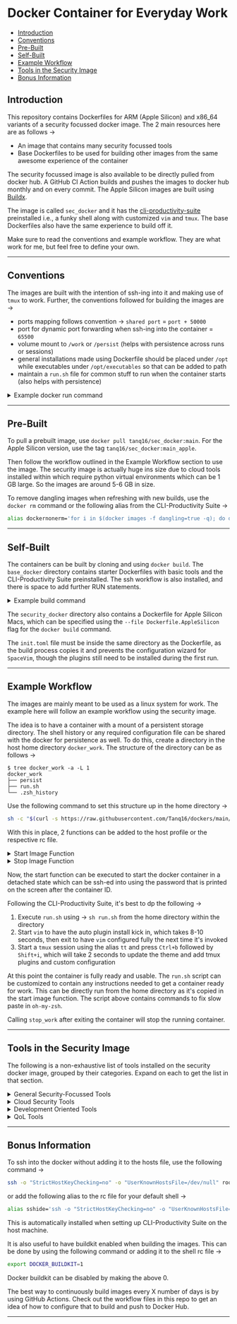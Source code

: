 # Docker Container for Everyday Work

* [Introduction](#introduction)
* [Conventions](#conventions)
* [Pre-Built](#pre-built)
* [Self-Built](#self-built)
* [Example Workflow](#example-workflow)
* [Tools in the Security Image](#tools-in-the-security-image)
* [Bonus Information](#bonus-information)

## Introduction

This repository contains Dockerfiles for ARM (Apple Silicon) and x86_64 variants of a security focussed docker image. The 2 main resources here are as follows &rarr;

* An image that contains many security focussed tools
* Base Dockerfiles to be used for building other images from the same awesome experience of the container

The security focussed image is also available to be directly pulled from docker hub. A GitHub CI Action builds and pushes the images to docker hub monthly and on every commit. The Apple Silicon images are built using [Buildx](https://docs.docker.com/buildx/working-with-buildx/).

The image is called `sec_docker` and it has the [cli-productivity-suite](https://github.com/tanq16/cli-productivity-suite) preinstalled i.e., a funky shell along with customized `vim` and `tmux`. The base Dockerfiles also have the same experience to build off it.

Make sure to read the conventions and example workflow. They are what work for me, but feel free to define your own.

---

## Conventions

The images are built with the intention of ssh-ing into it and making use of `tmux` to work. Further, the conventions followed for building the images are &rarr;

* ports mapping follows convention &rarr; `shared port` = `port + 50000`
* port for dynamic port forwarding when ssh-ing into the container = `65500`
* volume mount to `/work` or `/persist` (helps with persistence across runs or sessions)
* general installations made using Dockerfile should be placed under `/opt` while executables under `/opt/executables` so that can be added to path
* maintain a `run.sh` file for common stuff to run when the container starts (also helps with persistence)

<details>
<summary>Example docker run command</summary>

```bash
docker run --name="amazing_docker" \
-v /path/to/host/go_programs/:/root/go/src \
-v /path/to/host/work:/work \
-p 50022:22 \
--rm -it image_tag \
zsh -c "service ssh start; tail -f /dev/null"
```

This will start the container which can be ssh-ed into. The `tail -f /dev/null` keeps the the container running. `docker stop amazing_docker -t 0` can be used to stop the container. The run command can also be made into a function with a `$@` within the command somewhere to allow for more arguments to be passed (see Example Workflow section).

</details>

---

## Pre-Built

To pull a prebuilt image, use `docker pull tanq16/sec_docker:main`. For the Apple Silicon version, use the tag `tanq16/sec_docker:main_apple`.

Then follow the workflow outlined in the Example Workflow section to use the image. The security image is actually huge ins size due to cloud tools installed within which require python virtual environments which can be 1 GB large. So the images are around 5-6 GB in size.

To remove dangling images when refreshing with new builds, use the `docker rm` command or the following alias from the CLI-Productivity Suite &rarr;

```bash
alias dockernonerm='for i in $(docker images -f dangling=true -q); do docker image rm $i; done'
```

---

## Self-Built

The containers can be built by cloning and using `docker build`. The `base_docker` directory contains starter Dockerfiles with basic tools and the CLI-Productivity Suite preinstalled. The ssh workflow is also installed, and there is space to add further RUN statements.

<details>
<summary>Example build command</summary>

To build, use the following &rarr;

```bash
git clone https://github.com/tanq16/dockers
cd dockers/security_docker
docker build -t <your_tag> .
```

</details>

The `security_docker` directory also contains a Dockerfile for Apple Silicon Macs, which can be specified using the `--file Dockerfile.AppleSilicon` flag for the `docker build` command.

The `init.toml` file must be inside the same directory as the Dockerfile, as the build process copies it and prevents the configuration wizard for `SpaceVim`, though the plugins still need to be installed during the first run.

---

## Example Workflow

The images are mainly meant to be used as a linux system for work. The example here will follow an example workflow using the security image.

The idea is to have a container with a mount of a persistent storage directory. The shell history or any required configuration file can be shared with the docker for persistence as well. To do this, create a directory in the host home directory `docker_work`. The structure of the directory can be as follows &rarr;

```
$ tree docker_work -a -L 1
docker_work
├── persist
├── run.sh
└── .zsh_history
```

Use the following command to set this structure up in the home directory &rarr;

```bash
sh -c "$(curl -s https://raw.githubusercontent.com/Tanq16/dockers/main/workflow_structure_create.sh)"
```

With this in place, 2 functions can be added to the host profile or the respective rc file.

<details>
<summary>Start Image Function</summary>

```bash
start_work(){
    # run the container
    docker run --name="sec_docker" --rm -d \
    -v $HOME/docker_work/persist/:/persist -p 50022:22 $@ -it tanq16/sec_docker:main \
    zsh -c "service ssh start; tail -f /dev/null"
    # copy back prior history if it exists
    if [ -f $HOME/docker_work/.zsh_history ]
        then docker cp $HOME/docker_work/.zsh_history sec_docker:/root/.zsh_history
    fi
    # copy the run.sh file to act as kind of a bootstrap script
    docker cp $HOME/docker_work/run.sh sec_docker:/root/run.sh
    # create a new password for ssh-ing into the docker image
    new_pass=$(cat /dev/random | head -c 20 | base64 | tr -d '=+/')
    # print the new password and store in a file in the current directory
    echo "Password: $new_pass"
    echo $new_pass > current_docker_password
    # set the new password
    docker exec -e newpp="$new_pass" work_docker zsh -c 'echo "root:$(printenv newpp)" | chpasswd'
}
```

</details>

<details>
<summary>Stop Image Function</summary>

```bash
stop_work(){
    # copy (save) the command history
    docker cp sec_docker:/root/.zsh_history $HOME/docker_work/.zsh_history
    docker stop sec_docker -t 0
}
```

</details>

Now, the start function can be executed to start the docker container in a detached state which can be ssh-ed into using the password that is printed on the screen after the container ID. 

Following the CLI-Productivity Suite, it's best to dp the following &rarr;

1. Execute `run.sh` using &rarr; `sh run.sh` from the home directory within the directory
2. Start `vim` to have the auto plugin install kick in, which takes 8-10 seconds, then exit to have `vim` configured fully the next time it's invoked
3. Start a `tmux` session using the alias `tt` and press `Ctrl+b` followed by `Shift+i`, which will take 2 seconds to update the theme and add tmux plugins and custom configuration

At this point the container is fully ready and usable. The `run.sh` script can be customized to contain any instructions needed to get a container ready for work. This can be directly run from the home directory as it's copied in the start image function. The script above contains commands to fix slow paste in `oh-my-zsh`.

Calling `stop_work` after exiting the container will stop the running container.

---

## Tools in the Security Image

The following is a non-exhaustive list of tools installed on the security docker image, grouped by their categories. Expand on each to get the list in that section.

<details>
<summary>General Security-Focussed Tools</summary>

* GDB with PWNdbg and Binwalk
* Nmap and Ncat
* GoBuster & Nikto
* Hydra and John The Ripper
* Selective wordlists at `/opt/lists`
* MetaSploit and SearchSploit
* SemGrep
* ProjectDiscovery Tools &rarr; 
    * subfinder
    * naabu
    * httpx
    * dnsx
    * mapcidr
    * proxify
    * nuclei
    * cloudlist
    * uncover
* DalFox
* Insider
* SMAP
* WPScan
* TestSSL
* SQLMap

</details>

<details>
<summary> Cloud Security Tools</summary>

* AWS and GCloud CLI
* Terraform
* KubeAudit
* Trivy
* ScoutSuite
* Checkov
* KubeCTL
* PMapper
* CloudSploit

</details>

<details>
<summary>Development Oriented Tools</summary>

* PHP
* Python and iPython
* Golang
* NodeJS, NPM and YarnPKG
* Ruby
* Perl
* NASM
* NginX
* GCC
* Make

</details>

<details>
<summary>QoL Tools</summary>

* ZSH shell with Oh-My-Zsh, auto-completion, FZF, LSD, RipGrep, Fd-Find SpaceShip Prompt
* VIM with SpaceVim and Nord theme
* TMUX with Nord theme, custom config file with mouse support plugins and custom shortcuts + tmux_sensible plugin
* Custom aliases within `.zshrc`
* JSON Tools &rarr; JQ and Gron
* Diagrams Python library for creating cloud diagrams
* Python Rich library and Rich-CLI tool
* OpenSSL, OpenSSH, Tree, Git, WGET, Curl and some INET tools
* Shell functions for file encryption/decryption - `fencrypt` and `fdecrypt` to encrypt using AES 256 ECB mode on a file

</details>

---

## Bonus Information

To ssh into the docker without adding it to the hosts file, use the following command &rarr;

```bash
ssh -o "StrictHostKeyChecking=no" -o "UserKnownHostsFile=/dev/null" root@localhost -p 50232
```

or add the following alias to the rc file for your default shell &rarr;

```bash
alias sshide='ssh -o "StrictHostKeyChecking=no" -o "UserKnownHostsFile=/dev/null"'
```
    
This is automatically installed when setting up CLI-Productivity Suite on the host machine.

It is also useful to have buildkit enabled when building the images. This can be done by using the following command or adding it to the shell rc file &rarr;

```bash
export DOCKER_BUILDKIT=1
```

Docker buildkit can be disabled by making the above 0.
    
The best way to continuously build images every X number of days is by using GitHub Actions. Check out the workflow files in this repo to get an idea of how to configure that to build and push to Docker Hub.

---
